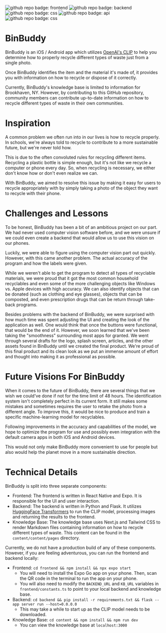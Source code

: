 ![github repo badge: frontend](https://img.shields.io/badge/Frontend-Expo-black) ![github repo badge: backend](https://img.shields.io/badge/Backend-Flask-white) ![github repo badge: css](https://img.shields.io/badge/Backend-NextJS-blue) ![github repo badge: api](https://img.shields.io/badge/API-Clip-purple) ![github repo badge: css](https://img.shields.io/badge/CSS-TailwindCSS-blue) 

# BinBuddy

BinBuddy is an iOS / Android app which utilizes [OpenAI's CLIP](https://openai.com/research/clip) to help you determine how to properly recycle different types of waste just from a single photo.

Once BinBuddy identifies the item and the material it's made of, it provides you with information on how to recycle or dispose of it correctly.

Currently, BinBuddy's knowledge base is limited to information for Brookhaven, NY. However, by contributing to this GitHub repository, community members can contribute up-to-date information on how to recycle different types of waste in their own communities.

# Inspiration

A common problem we often run into in our lives is how to recycle properly. In schools, we're always told to recycle to contribute to a more sustainable future, but we're never told how.

This is due to the often convoluted rules for recycling different items. Recycling a plastic bottle is simple enough, but it's not like we recycle a computer or phone every day. So, when recycling is necessary, we either don't know how or don't even realize we can.

With BinBuddy, we aimed to resolve this issue by making it easy for users to recycle appropriately with by simply taking a photo of the object they want to recycle with their phone.

# Challenges and Lessons

To be honest, BinBuddy has been a bit of an ambitious project on our part. We had never used computer vision software before, and we were unsure if we could even create a backend that would allow us to use this vision on our phones.

Luckily, we were able to figure using the computer vision part out quickly. However, with this came another problem. The actual accuracy of the program and how the labels were given.

While we weren't able to get the program to detect all types of recyclable materials, we were proud that it got the most common household recyclables and even some of the more challenging objects like Windows vs. Apple devices with high accuracy. We can also identify objects that can be donated (such as clothing and eye glasses), objects that can be composted, and even prescription drugs that can be return through take-back programs.

Besides problems with the backend of BinBuddy, we were surprised with how much time was spent adjusting the UI and creating the look of the application as well. One would think that once the buttons were functional, that would be the end of it. However, we soon learned that we've been taking the "smoothness" surrounding most apps for granted. We went through several drafts for the logo, splash screen, articles, and the other assets found in BinBuddy until we created the final product. We're proud of this final product and its clean look as we put an immense amount of effort and thought into making it as professional as possible.

# Future Visions For BinBuddy

When it comes to the future of BinBuddy, there are several things that we wish we could've done if not for the time limit of 48 hours. The identification system isn't completely perfect in its current form. It still makes some mistakes and sometimes requires the user to retake the photo from a different angle. To improve this, it would be nice to produce and train a specific machine-learning model for recyclables.

Following improvements in the accuracy and capabilities of the model, we hope to optimize the program for use and possibly even integration with the default camera apps in both iOS and Android devices.

This would not only make BinBuddy more convenient to use for people but also would help the planet move in a more sustainable direction.

# Technical Details

BinBuddy is split into three separate components:
- Frontend: The frontend is written in React Native and Expo. It is responsible for the UI and user interaction.
- Backend: The backend is written in Python and Flask. It utilizes [HuggingFace Transformers](https://huggingface.co/transformers/) to run the CLIP model, processing images and returning the results to the frontend.
- Knowledge Base: The knowledge base uses Next.js and Tailwind CSS to render Markdown files containing information on how to recycle different types of waste. This content can be found in the `content/content/pages` directory.

Currently, we do not have a production build of any of these components. However, if you are feeling adventurous, you can run the frontend and backend locally:
- Frontend: `cd frontend && npm install && npx expo start`
    - You will need to install the Expo Go app on your phone. Then, scan the QR code in the terminal to run the app on your phone.
    - You will also need to modify the `BACKEND_URL` and `KB_URL` variables in `frontend/constants.ts` to point to your local backend and knowledge base.
- Backend: `cd backend && pip install -r requirements.txt && flask --app server run --host=0.0.0.0`
    - This may take a while to start up as the CLIP model needs to be downloaded.
- Knowledge Base: `cd content && npm install && npm run dev`
    - You can view the knowledge base at `localhost:3000`
